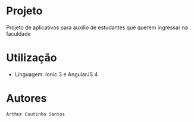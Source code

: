 # Projeto

  Projeto de aplicativos para auxilio de estudantes que querem ingressar na faculdade 
  
# Utilização

- Linguagem: Ionic 3 e AngularJS 4

# Autores
```
Arthur Coutinho Santos
```

